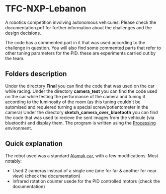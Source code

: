 # TFC-NXP-Lebanon

A robotics competition involving autonomous vehicules.
Please check the documentation.pdf for further information about the challenges and the design decisions. 

The code has a commented part in it that was used according to the challenge in question. You will also find some commented parts that refer to other tuning parameters for the PID. these are experiments carried out by the team. 

## Folders description

Under the directory **Final** you can find the code that was used on the car while racing.
Under the directory **camera_test** you can find the code used on the car while testing the performance of the camera and tuning it according to the luminosity of the room (as this tuning couldn't be automised and requiered turning a special screw/potientometer in the camera)
Under the directory **sketch_camera_over_bluetooth** you can find the code that was used to recieve the sent images from the vehicule (via bluetooth) and display them. The program is written using the [Processing](https://processing.org/) environment.

## Quick explanation
The robot used was a standard [Alamak car](https://nxp.gitbook.io/nxp-cup/developer-guide/landzo-car-model/kit-contents/model-alamak), with a few modifications. Most notably: 
* Used 2 cameras instead of a single one (one for far & another for near view) (check the documentation)
* Infrared rotation counter usede for the PID controlled motors (check the documentation)

